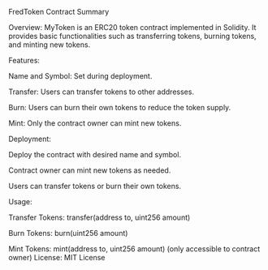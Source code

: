 FredToken Contract Summary

Overview: MyToken is an ERC20 token contract implemented in Solidity. It provides basic functionalities such as transferring tokens, burning tokens, and minting new tokens.

Features:

Name and Symbol: Set during deployment.


Transfer: Users can transfer tokens to other addresses.


Burn: Users can burn their own tokens to reduce the token supply.

Mint: Only the contract owner can mint new tokens.


Deployment:

Deploy the contract with desired name and symbol.


Contract owner can mint new tokens as needed.


Users can transfer tokens or burn their own tokens.


Usage:

Transfer Tokens: transfer(address to, uint256 amount)


Burn Tokens: burn(uint256 amount)


Mint Tokens: mint(address to, uint256 amount) (only accessible to contract owner)
License: MIT License
